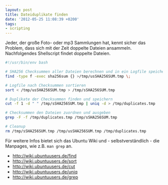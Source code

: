 ```yaml
---
layout: post
title: Dateiduplikate finden
date: '2012-05-25 11:08:39 +0200'
tags:
- scripting
---
```

Jeder, der große Foto- oder mp3 Sammlungen hat, kennt sicher das Problem, dass
sich mit der Zeit doppelte Dateien ansammeln. Nachfolgendes Shellscript findet
doppelte Dateien.

```bash
#!/usr/bin/env bash

# SHA256 Checksummen aller Dateien berechnen und in ein Logfile speichern
find -type f -exec sha256sum {} >/tmp/usSHA256SUM.tmp \;

# Logfile nach Checksummen sortieren
sort < /tmp/usSHA256SUM.tmp > /tmp/sSHA256SUM.tmp

# Duplikate der Checksummen finden und speichern
cut -f 1 -d " " /tmp/sSHA256SUM.tmp | uniq -d > /tmp/duplicates.tmp

# Checksummen den Dateien zuordnen und ausgeben
grep -F -f /tmp/duplicates.tmp /tmp/sSHA256SUM.tmp

# Cleanup
rm /tmp/sSHA256SUM.tmp /tmp/usSHA256SUM.tmp /tmp/duplicates.tmp
```

Für weitere Infos bietet sich das Ubuntu Wiki und - selbstverständlich - die
Manpages, wie z.B. `man grep` an.

* http://wiki.ubuntuusers.de/find
* http://wiki.ubuntuusers.de/sort
* http://wiki.ubuntuusers.de/cut
* http://wiki.ubuntuusers.de/uniq
* http://wiki.ubuntuusers.de/grep
